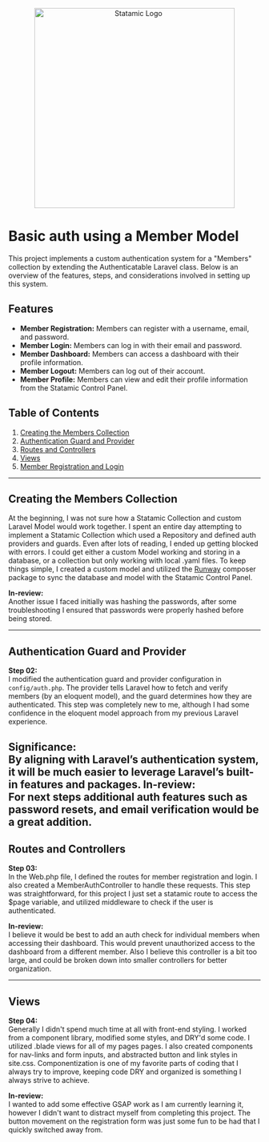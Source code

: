 <p align="center"><img src="https://statamic.com/assets/branding/Statamic-Logo+Wordmark-Rad.svg" width="400" alt="Statamic Logo" /></p>

# Basic auth using a Member Model

This project implements a custom authentication system for a "Members" collection by extending the Authenticatable Laravel class. Below is an overview of the features, steps, and considerations involved in setting up this system.

## Features
- **Member Registration:** Members can register with a username, email, and password.
- **Member Login:** Members can log in with their email and password.
- **Member Dashboard:** Members can access a dashboard with their profile information.
- **Member Logout:** Members can log out of their account.
- **Member Profile:** Members can view and edit their profile information from the Statamic Control Panel.

## Table of Contents
1. [Creating the Members Collection](#creating-the-members-collection)
2. [Authentication Guard and Provider](#authentication-guard-and-provider)
3. [Routes and Controllers](#routes-and-controllers)
4. [Views](#views)
5. [Member Registration and Login](#member-registration-and-login)
---

## Creating the Members Collection

At the beginning, I was not sure how a Statamic Collection and custom Laravel Model would work together. I spent an entire day attempting to implement a Statamic Collection which used a Repository and defined auth providers and guards. Even after lots of reading, I ended up getting blocked with errors. I could get either a custom Model working and storing in a database, or a collection but only working with local .yaml files. To keep things simple, I created a custom model and utilized the [Runway](https://runway.duncanmcclean.com/) composer package to sync the database and model with the Statamic Control Panel.

**In-review:**  
Another issue I faced initially was hashing the passwords, after some troubleshooting I ensured that passwords were properly hashed before being stored.

---

## Authentication Guard and Provider

**Step 02:**  
I modified the authentication guard and provider configuration in `config/auth.php`. The provider tells Laravel how to fetch and verify members (by an eloquent model), and the guard determines how they are authenticated. This step was completely new to me, although I had some confidence in the eloquent model approach from my previous Laravel experience.

**Significance:**  
By aligning with Laravel’s authentication system, it will be much easier to leverage Laravel’s built-in features and packages.
**In-review:**  
For next steps additional auth features such as password resets, and email verification would be a great addition.
---

## Routes and Controllers

**Step 03:**  
In the Web.php file, I defined the routes for member registration and login. I also created a MemberAuthController to handle these requests. This step was straightforward, for this project I just set a statamic route to access the $page variable, and utilized middleware to check if the user is authenticated.

**In-review:**  
I believe it would be best to add an auth check for individual members when accessing their dashboard. This would prevent unauthorized access to the dashboard from a different member. Also I believe this controller is a bit too large, and could be broken down into smaller controllers for better organization.

---

## Views

**Step 04:**  
Generally I didn't spend much time at all with front-end styling. I worked from a component library, modified some styles, and DRY'd some code. I utilized .blade views for all of my pages pages. I also created components for nav-links and form inputs, and abstracted button and link styles in site.css. Componentization is one of my favorite parts of coding that I always try to improve, keeping code DRY and organized is something I always strive to achieve.

**In-review:**  
I wanted to add some effective GSAP work as I am currently learning it, however I didn't want to distract myself from completing this project. The button movement on the registration form was just some fun to be had that I quickly switched away from.